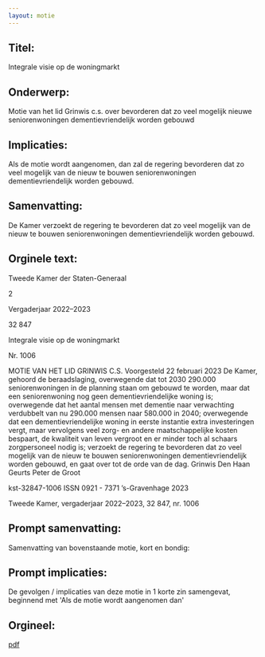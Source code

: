 ```yaml
---
layout: motie
---
```

## Titel:
Integrale visie op de woningmarkt
## Onderwerp:
Motie van het lid Grinwis c.s. over bevorderen dat zo veel mogelijk nieuwe seniorenwoningen dementievriendelijk worden gebouwd
## Implicaties:

Als de motie wordt aangenomen, dan zal de regering bevorderen dat zo veel mogelijk van de nieuw te bouwen seniorenwoningen dementievriendelijk worden gebouwd.
## Samenvatting:

De Kamer verzoekt de regering te bevorderen dat zo veel mogelijk van de nieuw te bouwen seniorenwoningen dementievriendelijk worden gebouwd.
## Orginele text:


Tweede Kamer der Staten-Generaal

2

Vergaderjaar 2022–2023

32 847

Integrale visie op de woningmarkt

Nr. 1006

MOTIE VAN HET LID GRINWIS C.S.
Voorgesteld 22 februari 2023
De Kamer,
gehoord de beraadslaging,
overwegende dat tot 2030 290.000 seniorenwoningen in de planning staan
om gebouwd te worden, maar dat een seniorenwoning nog geen
dementievriendelijke woning is;
overwegende dat het aantal mensen met dementie naar verwachting
verdubbelt van nu 290.000 mensen naar 580.000 in 2040;
overwegende dat een dementievriendelijke woning in eerste instantie
extra investeringen vergt, maar vervolgens veel zorg- en andere
maatschappelijke kosten bespaart, de kwaliteit van leven vergroot en er
minder toch al schaars zorgpersoneel nodig is;
verzoekt de regering te bevorderen dat zo veel mogelijk van de nieuw te
bouwen seniorenwoningen dementievriendelijk worden gebouwd,
en gaat over tot de orde van de dag.
Grinwis
Den Haan
Geurts
Peter de Groot

kst-32847-1006
ISSN 0921 - 7371
’s-Gravenhage 2023

Tweede Kamer, vergaderjaar 2022–2023, 32 847, nr. 1006


## Prompt samenvatting:
Samenvatting van bovenstaande motie, kort en bondig:


## Prompt implicaties:
De gevolgen / implicaties van deze motie in 1 korte zin samengevat, beginnend met 'Als de motie wordt aangenomen dan' 

## Orgineel:
[pdf](https://gegevensmagazijn.tweedekamer.nl/OData/v4/2.0/Document(d418cc91-94e7-486f-a69d-6d7bc04ebae5)/resource)
